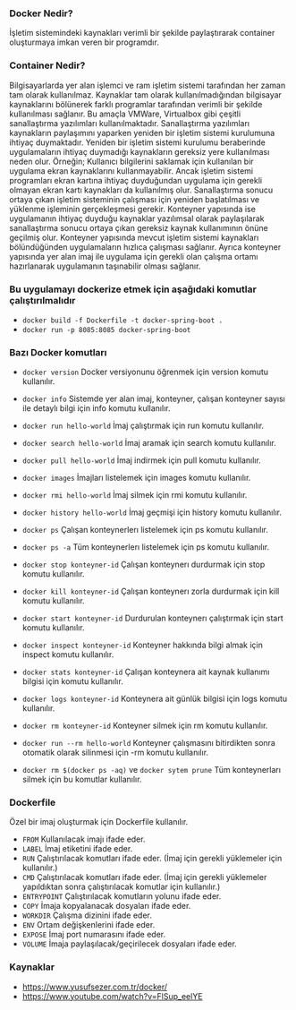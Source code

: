 ### Docker Nedir?
İşletim sistemindeki kaynakları verimli bir şekilde paylaştırarak container oluşturmaya imkan veren bir programdır.

### Container Nedir?
<p>
Bilgisayarlarda yer alan işlemci ve ram işletim sistemi tarafından her zaman tam olarak kullanılmaz.
Kaynaklar tam olarak kullanılmadığından bilgisayar kaynaklarını bölünerek farklı programlar tarafından verimli bir şekilde kullanılması sağlanır.
Bu amaçla VMWare, Virtualbox gibi çeşitli sanallaştırma yazılımları kullanılmaktadır.
Sanallaştırma yazılımları kaynakların paylaşımını yaparken yeniden bir işletim sistemi kurulumuna ihtiyaç duymaktadır.
Yeniden bir işletim sistemi kurulumu beraberinde uygulamaların ihtiyaç duymadığı kaynakların gereksiz yere kullanılması neden olur.
Örneğin; Kullanıcı bilgilerini saklamak için kullanılan bir uygulama ekran kaynaklarını kullanmayabilir.
Ancak işletim sistemi programları ekran kartına ihtiyaç duyduğundan uygulama için gerekli olmayan ekran kartı kaynakları da kullanılmış olur.
Sanallaştırma sonucu ortaya çıkan işletim sisteminin çalışması için yeniden başlatılması ve yüklenme işleminin gerçekleşmesi gerekir.
Konteyner yapısında ise uygulamanın ihtiyaç duyduğu kaynaklar yazılımsal olarak paylaşılarak sanallaştırma sonucu ortaya çıkan gereksiz kaynak kullanımının önüne geçilmiş olur.
Konteyner yapısında mevcut işletim sistemi kaynakları bölündüğünden uygulamaların hızlıca çalışması sağlanır.
Ayrıca konteyner yapısında yer alan imaj ile uygulama için gerekli olan çalışma ortamı hazırlanarak uygulamanın taşınabilir olması sağlanır.
</p>

### Bu uygulamayı dockerize etmek için aşağıdaki komutlar çalıştırılmalıdır
- ```docker build -f Dockerfile -t docker-spring-boot .```
- ```docker run -p 8085:8085 docker-spring-boot```

### Bazı Docker komutları
- ```docker version``` 
Docker versiyonunu öğrenmek için version komutu kullanılır.

- ```docker info``` 
Sistemde yer alan imaj, konteyner, çalışan konteyner sayısı ile detaylı bilgi için info komutu kullanılır.

- ```docker run hello-world``` 
İmaj çalıştırmak için run komutu kullanılır.

- ```docker search hello-world``` 
İmaj aramak için search komutu kullanılır.

- ```docker pull hello-world``` 
İmaj indirmek için pull komutu kullanılır.

- ```docker images``` 
İmajları listelemek için images komutu kullanılır.

- ```docker rmi hello-world``` 
İmaj silmek için rmi komutu kullanılır.

- ```docker history hello-world``` 
İmaj geçmişi için history komutu kullanılır.

- ```docker ps``` 
Çalışan konteynerlerı listelemek için ps komutu kullanılır.

- ```docker ps -a``` 
Tüm konteynerlerı listelemek için ps komutu kullanılır.

- ```docker stop konteyner-id``` 
Çalışan konteynerı durdurmak için stop komutu kullanılır.

- ```docker kill konteyner-id``` 
Çalışan konteynerı zorla durdurmak için kill komutu kullanılır.

- ```docker start konteyner-id``` 
Durdurulan konteynerı çalıştırmak için start komutu kullanılır.

- ```docker inspect konteyner-id``` 
Konteyner hakkında bilgi almak için inspect komutu kullanılır.

- ```docker stats konteyner-id``` 
Çalışan konteynera ait kaynak kullanımı bilgisi için komutu kullanılır.

- ```docker logs konteyner-id```
Konteynera ait günlük bilgisi için logs komutu kullanılır.

- ```docker rm konteyner-id``` 
Konteyner silmek için rm komutu kullanılır.

- ```docker run --rm hello-world``` 
Konteyner çalışmasını bitirdikten sonra otomatik olarak silinmesi için -rm komutu kullanılır.

- ```docker rm $(docker ps -aq)``` ve ```docker sytem prune```
Tüm konteynerları silmek için bu komutlar kullanılır.

### Dockerfile
Özel bir imaj oluşturmak için Dockerfile kullanılır.
- ```FROM``` Kullanılacak imajı ifade eder.
- ```LABEL``` İmaj etiketini ifade eder.
- ```RUN``` Çalıştırılacak komutları ifade eder. (İmaj için gerekli yüklemeler için kullanılır.)
- ```CMD``` Çalıştırılacak komutları ifade eder. (İmaj için gerekli yüklemeler yapıldıktan sonra çalıştırılacak komutlar için kullanılır.)
- ```ENTRYPOINT``` Çalıştırılacak komutların yolunu ifade eder.
- ```COPY``` İmaja kopyalanacak dosyaları ifade eder.
- ```WORKDIR``` Çalışma dizinini ifade eder.
- ```ENV``` Ortam değişkenlerini ifade eder.
- ```EXPOSE``` İmaj port numarasını ifade eder.
- ```VOLUME``` İmaja paylaşılacak/geçirilecek dosyaları ifade eder.

### Kaynaklar
- https://www.yusufsezer.com.tr/docker/
- https://www.youtube.com/watch?v=FlSup_eelYE
